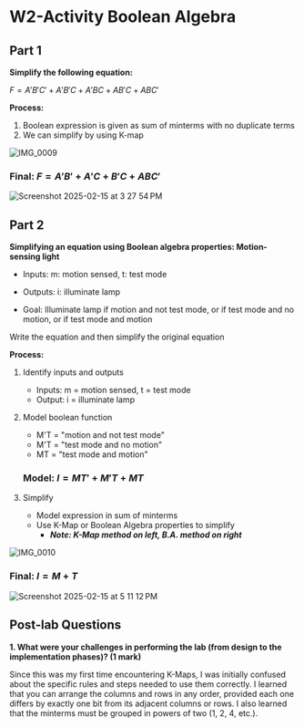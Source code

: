 # W2-Activity Boolean Algebra
## Part 1
**Simplify the following equation:**

$F = A'B'C' + A'B'C + A'BC + AB'C + ABC'$

**Process:**
1) Boolean expression is given as sum of minterms with no duplicate terms
2) We can simplify by using K-map

![IMG_0009](https://github.com/user-attachments/assets/e2d198e3-a593-4843-a9fd-7b3f136a941b)

### Final:  $F = A'B' + A'C + B'C + ABC'$

![Screenshot 2025-02-15 at 3 27 54 PM](https://github.com/user-attachments/assets/c3dc30e9-f4a1-4187-9aee-1670890001dd)

## Part 2
**Simplifying an equation using Boolean algebra properties: Motion-sensing light**

- Inputs: m: motion sensed, t: test mode

- Outputs: i: illuminate lamp

- Goal: Illuminate lamp if motion and not test mode, or if test mode and no motion, or if test mode and motion  

Write the equation and then simplify the original equation

**Process:**
1) Identify inputs and outputs

	 - Inputs: m = motion sensed, t = test mode
	 - Output: i = illuminate lamp

2) Model boolean function

	 - M'T = "motion and not test mode"
	 - M'T = "test mode and no motion"
	 - MT = "test mode and motion"

	### Model: $I = MT' + M'T + MT$

3) Simplify

	 - Model expression in sum of minterms
	 - Use K-Map or Boolean Algebra properties to simplify
		 - ***Note: K-Map method on left, B.A. method on right***
  
![IMG_0010](https://github.com/user-attachments/assets/a9fc7763-de87-401d-9f26-ac94ed5bbbb8)
	
### Final: $I = M + T$

![Screenshot 2025-02-15 at 5 11 12 PM](https://github.com/user-attachments/assets/56520e63-623b-4264-94a6-7463eb4fe8ad)

## Post-lab Questions

**1.  What were your challenges in performing the lab (from design to the implementation phases)? (1 mark)**

Since this was my first time encountering K-Maps, I was initially confused about the specific rules and steps needed to use them correctly. I learned that you can arrange the columns and rows in any order, provided each one differs by exactly one bit from its adjacent columns or rows. I also learned that the minterms must be grouped in powers of two (1, 2, 4, etc.).
